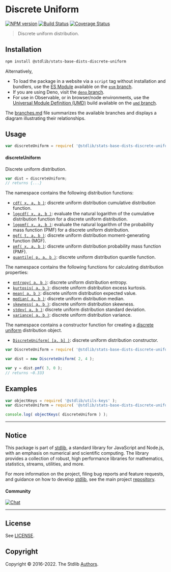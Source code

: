 <!--

@license Apache-2.0

Copyright (c) 2018 The Stdlib Authors.

Licensed under the Apache License, Version 2.0 (the "License");
you may not use this file except in compliance with the License.
You may obtain a copy of the License at

   http://www.apache.org/licenses/LICENSE-2.0

Unless required by applicable law or agreed to in writing, software
distributed under the License is distributed on an "AS IS" BASIS,
WITHOUT WARRANTIES OR CONDITIONS OF ANY KIND, either express or implied.
See the License for the specific language governing permissions and
limitations under the License.

-->

# Discrete Uniform

[![NPM version][npm-image]][npm-url] [![Build Status][test-image]][test-url] [![Coverage Status][coverage-image]][coverage-url] <!-- [![dependencies][dependencies-image]][dependencies-url] -->

> Discrete uniform distribution.

<section class="installation">

## Installation

```bash
npm install @stdlib/stats-base-dists-discrete-uniform
```

Alternatively,

-   To load the package in a website via a `script` tag without installation and bundlers, use the [ES Module][es-module] available on the [`esm` branch][esm-url].
-   If you are using Deno, visit the [`deno` branch][deno-url].
-   For use in Observable, or in browser/node environments, use the [Universal Module Definition (UMD)][umd] build available on the [`umd` branch][umd-url].

The [branches.md][branches-url] file summarizes the available branches and displays a diagram illustrating their relationships.

</section>

<section class="usage">

## Usage

```javascript
var discreteUniform = require( '@stdlib/stats-base-dists-discrete-uniform' );
```

#### discreteUniform

Discrete uniform distribution.

```javascript
var dist = discreteUniform;
// returns {...}
```

The namespace contains the following distribution functions:

<!-- <toc pattern="*+(cdf|pmf|mgf|quantile)*"> -->

<div class="namespace-toc">

-   <span class="signature">[`cdf( x, a, b )`][@stdlib/stats/base/dists/discrete-uniform/cdf]</span><span class="delimiter">: </span><span class="description">discrete uniform distribution cumulative distribution function.</span>
-   <span class="signature">[`logcdf( x, a, b )`][@stdlib/stats/base/dists/discrete-uniform/logcdf]</span><span class="delimiter">: </span><span class="description">evaluate the natural logarithm of the cumulative distribution function for a discrete uniform distribution.</span>
-   <span class="signature">[`logpmf( x, a, b )`][@stdlib/stats/base/dists/discrete-uniform/logpmf]</span><span class="delimiter">: </span><span class="description">evaluate the natural logarithm of the probability mass function (PMF) for a discrete uniform distribution.</span>
-   <span class="signature">[`mgf( t, a, b )`][@stdlib/stats/base/dists/discrete-uniform/mgf]</span><span class="delimiter">: </span><span class="description">discrete uniform distribution moment-generating function (MGF).</span>
-   <span class="signature">[`pmf( x, a, b )`][@stdlib/stats/base/dists/discrete-uniform/pmf]</span><span class="delimiter">: </span><span class="description">discrete uniform distribution probability mass function (PMF).</span>
-   <span class="signature">[`quantile( p, a, b )`][@stdlib/stats/base/dists/discrete-uniform/quantile]</span><span class="delimiter">: </span><span class="description">discrete uniform distribution quantile function.</span>

</div>

<!-- </toc> -->

The namespace contains the following functions for calculating distribution properties:

<!-- <toc pattern="*+(entropy|kurtosis|mean|median|mode|skewness|stdev|variance)*"> -->

<div class="namespace-toc">

-   <span class="signature">[`entropy( a, b )`][@stdlib/stats/base/dists/discrete-uniform/entropy]</span><span class="delimiter">: </span><span class="description">discrete uniform distribution entropy.</span>
-   <span class="signature">[`kurtosis( a, b )`][@stdlib/stats/base/dists/discrete-uniform/kurtosis]</span><span class="delimiter">: </span><span class="description">discrete uniform distribution excess kurtosis.</span>
-   <span class="signature">[`mean( a, b )`][@stdlib/stats/base/dists/discrete-uniform/mean]</span><span class="delimiter">: </span><span class="description">discrete uniform distribution expected value.</span>
-   <span class="signature">[`median( a, b )`][@stdlib/stats/base/dists/discrete-uniform/median]</span><span class="delimiter">: </span><span class="description">discrete uniform distribution median.</span>
-   <span class="signature">[`skewness( a, b )`][@stdlib/stats/base/dists/discrete-uniform/skewness]</span><span class="delimiter">: </span><span class="description">discrete uniform distribution skewness.</span>
-   <span class="signature">[`stdev( a, b )`][@stdlib/stats/base/dists/discrete-uniform/stdev]</span><span class="delimiter">: </span><span class="description">discrete uniform distribution standard deviation.</span>
-   <span class="signature">[`variance( a, b )`][@stdlib/stats/base/dists/discrete-uniform/variance]</span><span class="delimiter">: </span><span class="description">discrete uniform distribution variance.</span>

</div>

<!-- </toc> -->

The namespace contains a constructor function for creating a [discrete uniform][discrete-uniform-distribution] distribution object.

<!-- <toc pattern="*ctor*"> -->

<div class="namespace-toc">

-   <span class="signature">[`DiscreteUniform( [a, b] )`][@stdlib/stats/base/dists/discrete-uniform/ctor]</span><span class="delimiter">: </span><span class="description">discrete uniform distribution constructor.</span>

</div>

<!-- </toc> -->

```javascript
var DiscreteUniform = require( '@stdlib/stats-base-dists-discrete-uniform' ).DiscreteUniform;

var dist = new DiscreteUniform( 2, 4 );

var y = dist.pmf( 3, 0 );
// returns ~0.333
```

</section>

<!-- /.usage -->

<section class="examples">

## Examples

<!-- TODO: better examples -->

<!-- eslint no-undef: "error" -->

```javascript
var objectKeys = require( '@stdlib/utils-keys' );
var discreteUniform = require( '@stdlib/stats-base-dists-discrete-uniform' );

console.log( objectKeys( discreteUniform ) );
```

</section>

<!-- /.examples -->

<!-- Section for related `stdlib` packages. Do not manually edit this section, as it is automatically populated. -->

<section class="related">

</section>

<!-- /.related -->

<!-- Section for all links. Make sure to keep an empty line after the `section` element and another before the `/section` close. -->


<section class="main-repo" >

* * *

## Notice

This package is part of [stdlib][stdlib], a standard library for JavaScript and Node.js, with an emphasis on numerical and scientific computing. The library provides a collection of robust, high performance libraries for mathematics, statistics, streams, utilities, and more.

For more information on the project, filing bug reports and feature requests, and guidance on how to develop [stdlib][stdlib], see the main project [repository][stdlib].

#### Community

[![Chat][chat-image]][chat-url]

---

## License

See [LICENSE][stdlib-license].


## Copyright

Copyright &copy; 2016-2022. The Stdlib [Authors][stdlib-authors].

</section>

<!-- /.stdlib -->

<!-- Section for all links. Make sure to keep an empty line after the `section` element and another before the `/section` close. -->

<section class="links">

[npm-image]: http://img.shields.io/npm/v/@stdlib/stats-base-dists-discrete-uniform.svg
[npm-url]: https://npmjs.org/package/@stdlib/stats-base-dists-discrete-uniform

[test-image]: https://github.com/stdlib-js/stats-base-dists-discrete-uniform/actions/workflows/test.yml/badge.svg?branch=v0.0.7
[test-url]: https://github.com/stdlib-js/stats-base-dists-discrete-uniform/actions/workflows/test.yml?query=branch:v0.0.7

[coverage-image]: https://img.shields.io/codecov/c/github/stdlib-js/stats-base-dists-discrete-uniform/main.svg
[coverage-url]: https://codecov.io/github/stdlib-js/stats-base-dists-discrete-uniform?branch=main

<!--

[dependencies-image]: https://img.shields.io/david/stdlib-js/stats-base-dists-discrete-uniform.svg
[dependencies-url]: https://david-dm.org/stdlib-js/stats-base-dists-discrete-uniform/main

-->

[chat-image]: https://img.shields.io/gitter/room/stdlib-js/stdlib.svg
[chat-url]: https://gitter.im/stdlib-js/stdlib/

[stdlib]: https://github.com/stdlib-js/stdlib

[stdlib-authors]: https://github.com/stdlib-js/stdlib/graphs/contributors

[umd]: https://github.com/umdjs/umd
[es-module]: https://developer.mozilla.org/en-US/docs/Web/JavaScript/Guide/Modules

[deno-url]: https://github.com/stdlib-js/stats-base-dists-discrete-uniform/tree/deno
[umd-url]: https://github.com/stdlib-js/stats-base-dists-discrete-uniform/tree/umd
[esm-url]: https://github.com/stdlib-js/stats-base-dists-discrete-uniform/tree/esm
[branches-url]: https://github.com/stdlib-js/stats-base-dists-discrete-uniform/blob/main/branches.md

[stdlib-license]: https://raw.githubusercontent.com/stdlib-js/stats-base-dists-discrete-uniform/main/LICENSE

[discrete-uniform-distribution]: https://en.wikipedia.org/wiki/Discrete_uniform_distribution

<!-- <toc-links> -->

[@stdlib/stats/base/dists/discrete-uniform/ctor]: https://github.com/stdlib-js/stats-base-dists-discrete-uniform-ctor

[@stdlib/stats/base/dists/discrete-uniform/entropy]: https://github.com/stdlib-js/stats-base-dists-discrete-uniform-entropy

[@stdlib/stats/base/dists/discrete-uniform/kurtosis]: https://github.com/stdlib-js/stats-base-dists-discrete-uniform-kurtosis

[@stdlib/stats/base/dists/discrete-uniform/mean]: https://github.com/stdlib-js/stats-base-dists-discrete-uniform-mean

[@stdlib/stats/base/dists/discrete-uniform/median]: https://github.com/stdlib-js/stats-base-dists-discrete-uniform-median

[@stdlib/stats/base/dists/discrete-uniform/skewness]: https://github.com/stdlib-js/stats-base-dists-discrete-uniform-skewness

[@stdlib/stats/base/dists/discrete-uniform/stdev]: https://github.com/stdlib-js/stats-base-dists-discrete-uniform-stdev

[@stdlib/stats/base/dists/discrete-uniform/variance]: https://github.com/stdlib-js/stats-base-dists-discrete-uniform-variance

[@stdlib/stats/base/dists/discrete-uniform/cdf]: https://github.com/stdlib-js/stats-base-dists-discrete-uniform-cdf

[@stdlib/stats/base/dists/discrete-uniform/logcdf]: https://github.com/stdlib-js/stats-base-dists-discrete-uniform-logcdf

[@stdlib/stats/base/dists/discrete-uniform/logpmf]: https://github.com/stdlib-js/stats-base-dists-discrete-uniform-logpmf

[@stdlib/stats/base/dists/discrete-uniform/mgf]: https://github.com/stdlib-js/stats-base-dists-discrete-uniform-mgf

[@stdlib/stats/base/dists/discrete-uniform/pmf]: https://github.com/stdlib-js/stats-base-dists-discrete-uniform-pmf

[@stdlib/stats/base/dists/discrete-uniform/quantile]: https://github.com/stdlib-js/stats-base-dists-discrete-uniform-quantile

<!-- </toc-links> -->

</section>

<!-- /.links -->

